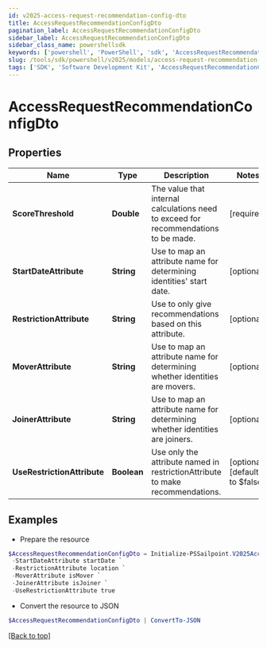 ```yaml
---
id: v2025-access-request-recommendation-config-dto
title: AccessRequestRecommendationConfigDto
pagination_label: AccessRequestRecommendationConfigDto
sidebar_label: AccessRequestRecommendationConfigDto
sidebar_class_name: powershellsdk
keywords: ['powershell', 'PowerShell', 'sdk', 'AccessRequestRecommendationConfigDto', 'V2025AccessRequestRecommendationConfigDto'] 
slug: /tools/sdk/powershell/v2025/models/access-request-recommendation-config-dto
tags: ['SDK', 'Software Development Kit', 'AccessRequestRecommendationConfigDto', 'V2025AccessRequestRecommendationConfigDto']
---
```



# AccessRequestRecommendationConfigDto

## Properties

Name | Type | Description | Notes
------------ | ------------- | ------------- | -------------
**ScoreThreshold** | **Double** | The value that internal calculations need to exceed for recommendations to be made. | [required]
**StartDateAttribute** | **String** | Use to map an attribute name for determining identities' start date. | [optional] 
**RestrictionAttribute** | **String** | Use to only give recommendations based on this attribute. | [optional] 
**MoverAttribute** | **String** | Use to map an attribute name for determining whether identities are movers. | [optional] 
**JoinerAttribute** | **String** | Use to map an attribute name for determining whether identities are joiners. | [optional] 
**UseRestrictionAttribute** | **Boolean** | Use only the attribute named in restrictionAttribute to make recommendations. | [optional] [default to $false]

## Examples

- Prepare the resource
```powershell
$AccessRequestRecommendationConfigDto = Initialize-PSSailpoint.V2025AccessRequestRecommendationConfigDto  -ScoreThreshold 0.5 `
 -StartDateAttribute startDate `
 -RestrictionAttribute location `
 -MoverAttribute isMover `
 -JoinerAttribute isJoiner `
 -UseRestrictionAttribute true
```

- Convert the resource to JSON
```powershell
$AccessRequestRecommendationConfigDto | ConvertTo-JSON
```


[[Back to top]](#) 

